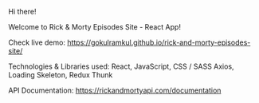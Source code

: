 Hi there!

Welcome to Rick & Morty Episodes Site - React App!

Check live demo: https://gokulramkul.github.io/rick-and-morty-episodes-site/

Technologies & Libraries used:
React, JavaScript, CSS / SASS
Axios, Loading Skeleton, Redux Thunk

API Documentation:
https://rickandmortyapi.com/documentation
